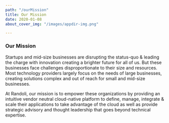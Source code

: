 ```yaml
---
path: "/ourMission"
title: Our Mission
date: 2020-01-08
about_cover_img: "/images/appdir-img.png"

---
```

### Our Mission

Startups and mid-size businesses are disrupting the status-quo & leading the charge with innovation creating a brighter future for all of us. But these businesses face challenges disproportionate to their size and resources. Most technology providers largely focus on the needs of large businesses, creating solutions complex and out of reach for small and mid-size businesses.

At Randoli, our mission is to empower these organizations by providing an intuitive vendor neutral cloud-native platform to define, manage, integrate & scale their applications to take advantage of the cloud as well as provide strategic advisory and thought leadership that goes beyond technical expertise.